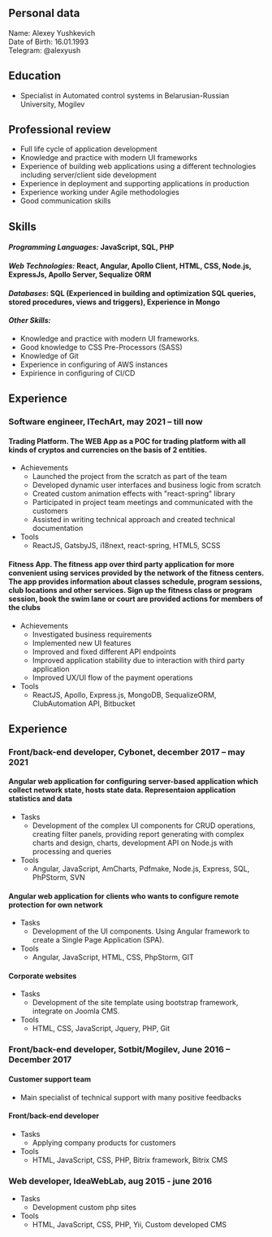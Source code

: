 ## Personal data
Name: Alexey Yushkevich\
Date of Birth: 16.01.1993\
Telegram: @alexyush
## Education
*	Specialist in Automated control systems in Belarusian-Russian University, Mogilev
## Professional review
*	Full life cycle of application development
*	Knowledge and practice with modern UI frameworks
*	Experience of building web applications using a different technologies including server/client side development
*	Experience in deployment and supporting applications in production
*	Experience working under Agile methodologies
*	Good communication skills

## Skills
#### *Programming Languages:* JavaScript, SQL, PHP
#### *Web Technologies:* React, Angular, Apollo Client, HTML, CSS, Node.js, ExpressJs, Apollo Server, Sequalize ORM
#### *Databases*: SQL (Experienced in building and optimization SQL queries, stored procedures, views and triggers), Experience in Mongo
#### *Other Skills:*
*	Knowledge and practice with modern UI frameworks.
*	Good knowledge to CSS Pre-Processors (SASS)
*	Knowledge of Git
*	Experience in configuring of AWS instances
*	Expirience in configuring of CI/CD

## Experience
### Software engineer, ITechArt, may 2021 – till now
#### Trading Platform. The WEB App as a POC for trading platform with all kinds of cryptos and currencies on the basis of 2 entities.
* Achievements
    * Launched the project from the scratch as part of the team
    * Developed dynamic user interfaces and business logic from scratch
    * Created custom animation effects with "react-spring" library
    * Participated in project team meetings and communicated with the customers
    * Assisted in writing technical approach and created technical documentation
* Tools
    * ReactJS, GatsbyJS, i18next, react-spring, HTML5, SCSS
#### Fitness App. The fitness app over third party application for more convenient using services provided by the network of the fitness centers. The app provides information about classes schedule, program sessions, club locations and other services. Sign up the fitness class or program session, book the swim lane or court are provided actions for members of the clubs
* Achievements
   *	Investigated business requirements
   *	Implemented new UI features
   *	Improved and fixed different API endpoints
   *	Improved application stability due to interaction with third party application
   *	Improved UX/UI flow of the payment operations
* Tools
    * ReactJS, Apollo, Express.js, MongoDB, SequalizeORM, ClubAutomation API, Bitbucket

## Experience
### Front/back-end developer, Cybonet, december 2017 – may 2021
#### Angular web application for configuring server-based application which collect network state, hosts state data. Representaion application statistics and data
* Tasks
    * Development of the complex UI components for CRUD operations, creating filter panels, providing report generating with complex charts and design, charts, development API on Node.js with processing and queries
* Tools
    * Angular, JavaScript, AmCharts, Pdfmake, Node.js, Express, SQL, PhPStorm, SVN

#### Angular web application for clients who wants to configure remote protection for own network
* Tasks
    * Development of the UI components. Using Angular framework to create a Single Page Application (SPA).
* Tools
    * Angular, JavaScript, HTML, CSS, PhpStorm, GIT

#### Corporate websites
* Tasks
    * Development of the site template using bootstrap framework, integrate on Joomla CMS.
* Tools
    * HTML, CSS, JavaScript, Jquery, PHP, Git
 
### Front/back-end developer, Sotbit/Mogilev, June 2016 – December 2017
#### Customer support team 
* Main specialist of technical support with many positive feedbacks
#### Front/back-end developer 
* Tasks
    * Applying company products for customers
* Tools
    * HTML, JavaScript, CSS, PHP, Bitrix framework, Bitrix CMS

### Web developer, IdeaWebLab, aug 2015 - june 2016
* Tasks
    * Development custom php sites
* Tools
    * HTML, JavaScript, CSS, PHP, Yii, Custom developed CMS